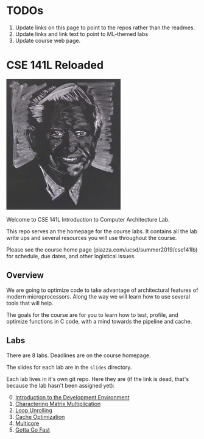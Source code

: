 # TODOs

1.  Update links on this page to point to the repos rather than the readmes.
2.  Update links and link text to point to  ML-themed labs
3.  Update course web page.

# CSE 141L Reloaded

![Gene Amdahl](images/gene.jpg)

Welcome to CSE 141L Introduction to Computer Architecture Lab.

This repo serves an the homepage for the course labs.  It contains all
the lab write ups and several resources you will use throughout the
course.

Please see the course home page (piazza.com/ucsd/summer2019/cse141lb) for schedule, due dates, and other logistical issues.

## Overview

We are going to optimize code to take advantage of architectural
features of modern microprocessors. Along the way we will learn how to
use several tools that will help.

The goals for the course are for you to learn how to test, profile,
and optimize functions in C code, with a mind towards the pipeline and
cache.

## Labs 

There are 8 labs.  Deadlines are on the course homepage.

The slides for each lab are in the `slides` directory.

Each lab lives in it's own git repo.  Here they are (if the link is dead, that's because the lab hasn't been assigned yet):

0. [Introduction to the Development Environment](https://github.com/NVSL/CSE141pp-Resources/tree/master/labs/Introduction-to-the-Development-Environment/README.md)
1. [Charactering Matrix Multiplication](https://github.com/NVSL/CSE141pp-Resources/tree/master/labs/Characterizing-A-Preceptron/README.md)
2. [Loop Unrolling](https://github.com/NVSL/CSE141pp-Resources/tree/master/labs/Loop-Unrolling/README.md)
3. [Cache Optimization](https://github.com/NVSL/CSE141pp-Resources/blob/master/labs/Cache-Optimization-L1/README.md)
4. [Multicore](https://github.com/NVSL/CSE141pp-Resources/blob/master/labs/Multicore/README.md)
5. [Gotta Go Fast](https://github.com/NVSL/CSE141pp-Resources/tree/master/labs/Make-It-Fast/README.md)
